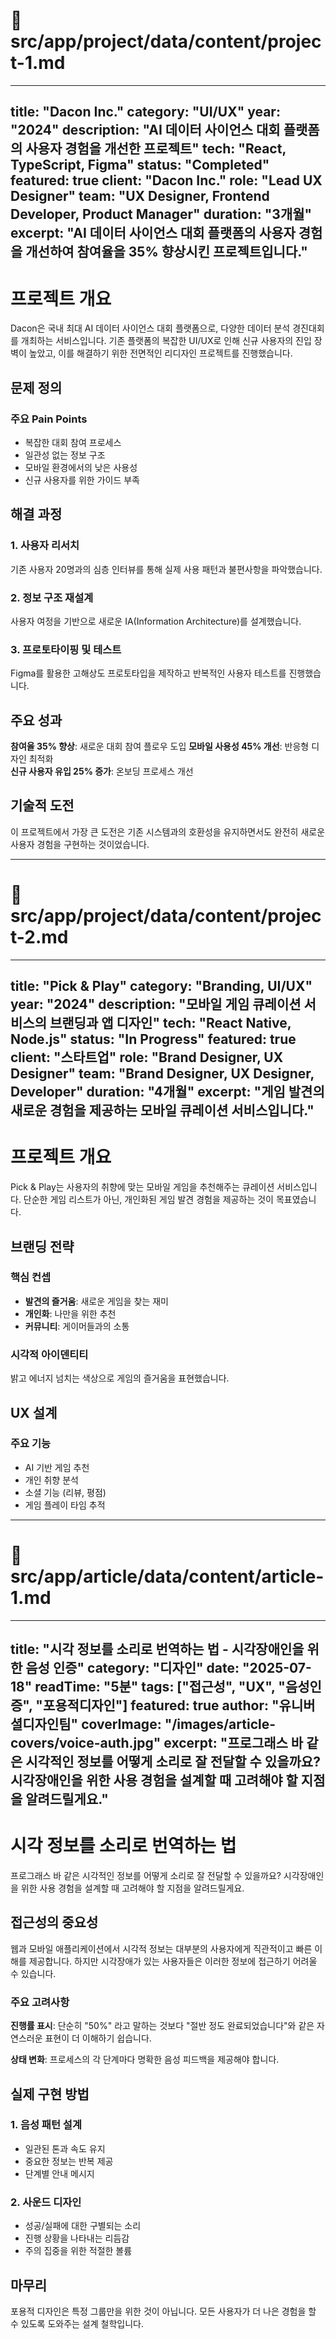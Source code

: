 # 📁 src/app/project/data/content/project-1.md
---
title: "Dacon Inc."
category: "UI/UX"
year: "2024"
description: "AI 데이터 사이언스 대회 플랫폼의 사용자 경험을 개선한 프로젝트"
tech: "React, TypeScript, Figma"
status: "Completed"
featured: true
client: "Dacon Inc."
role: "Lead UX Designer"
team: "UX Designer, Frontend Developer, Product Manager"
duration: "3개월"
excerpt: "AI 데이터 사이언스 대회 플랫폼의 사용자 경험을 개선하여 참여율을 35% 향상시킨 프로젝트입니다."
---

# 프로젝트 개요

Dacon은 국내 최대 AI 데이터 사이언스 대회 플랫폼으로, 다양한 데이터 분석 경진대회를 개최하는 서비스입니다. 기존 플랫폼의 복잡한 UI/UX로 인해 신규 사용자의 진입 장벽이 높았고, 이를 해결하기 위한 전면적인 리디자인 프로젝트를 진행했습니다.

## 문제 정의

### 주요 Pain Points
- 복잡한 대회 참여 프로세스
- 일관성 없는 정보 구조
- 모바일 환경에서의 낮은 사용성
- 신규 사용자를 위한 가이드 부족

## 해결 과정

### 1. 사용자 리서치
기존 사용자 20명과의 심층 인터뷰를 통해 실제 사용 패턴과 불편사항을 파악했습니다.

### 2. 정보 구조 재설계
사용자 여정을 기반으로 새로운 IA(Information Architecture)를 설계했습니다.

### 3. 프로토타이핑 및 테스트
Figma를 활용한 고해상도 프로토타입을 제작하고 반복적인 사용자 테스트를 진행했습니다.

## 주요 성과

**참여율 35% 향상**: 새로운 대회 참여 플로우 도입
**모바일 사용성 45% 개선**: 반응형 디자인 최적화  
**신규 사용자 유입 25% 증가**: 온보딩 프로세스 개선

## 기술적 도전

이 프로젝트에서 가장 큰 도전은 기존 시스템과의 호환성을 유지하면서도 완전히 새로운 사용자 경험을 구현하는 것이었습니다.

---

# 📁 src/app/project/data/content/project-2.md
---
title: "Pick & Play"
category: "Branding, UI/UX"
year: "2024"
description: "모바일 게임 큐레이션 서비스의 브랜딩과 앱 디자인"
tech: "React Native, Node.js"
status: "In Progress"
featured: true
client: "스타트업"
role: "Brand Designer, UX Designer"
team: "Brand Designer, UX Designer, Developer"
duration: "4개월"
excerpt: "게임 발견의 새로운 경험을 제공하는 모바일 큐레이션 서비스입니다."
---

# 프로젝트 개요

Pick & Play는 사용자의 취향에 맞는 모바일 게임을 추천해주는 큐레이션 서비스입니다. 단순한 게임 리스트가 아닌, 개인화된 게임 발견 경험을 제공하는 것이 목표였습니다.

## 브랜딩 전략

### 핵심 컨셉
- **발견의 즐거움**: 새로운 게임을 찾는 재미
- **개인화**: 나만을 위한 추천
- **커뮤니티**: 게이머들과의 소통

### 시각적 아이덴티티
밝고 에너지 넘치는 색상으로 게임의 즐거움을 표현했습니다.

## UX 설계

### 주요 기능
- AI 기반 게임 추천
- 개인 취향 분석
- 소셜 기능 (리뷰, 평점)
- 게임 플레이 타임 추적

---

# 📁 src/app/article/data/content/article-1.md
---
title: "시각 정보를 소리로 번역하는 법 - 시각장애인을 위한 음성 인증"
category: "디자인"
date: "2025-07-18"
readTime: "5분"
tags: ["접근성", "UX", "음성인증", "포용적디자인"]
featured: true
author: "유니버셜디자인팀"
coverImage: "/images/article-covers/voice-auth.jpg"
excerpt: "프로그래스 바 같은 시각적인 정보를 어떻게 소리로 잘 전달할 수 있을까요? 시각장애인을 위한 사용 경험을 설계할 때 고려해야 할 지점을 알려드릴게요."
---

# 시각 정보를 소리로 번역하는 법

프로그래스 바 같은 시각적인 정보를 어떻게 소리로 잘 전달할 수 있을까요? 시각장애인을 위한 사용 경험을 설계할 때 고려해야 할 지점을 알려드릴게요.

## 접근성의 중요성

웹과 모바일 애플리케이션에서 시각적 정보는 대부분의 사용자에게 직관적이고 빠른 이해를 제공합니다. 하지만 시각장애가 있는 사용자들은 이러한 정보에 접근하기 어려울 수 있습니다.

### 주요 고려사항

**진행률 표시**: 단순히 "50%" 라고 말하는 것보다 "절반 정도 완료되었습니다"와 같은 자연스러운 표현이 더 이해하기 쉽습니다.

**상태 변화**: 프로세스의 각 단계마다 명확한 음성 피드백을 제공해야 합니다.

## 실제 구현 방법

### 1. 음성 패턴 설계
- 일관된 톤과 속도 유지
- 중요한 정보는 반복 제공
- 단계별 안내 메시지

### 2. 사운드 디자인
- 성공/실패에 대한 구별되는 소리
- 진행 상황을 나타내는 리듬감
- 주의 집중을 위한 적절한 볼륨

## 마무리

포용적 디자인은 특정 그룹만을 위한 것이 아닙니다. 모든 사용자가 더 나은 경험을 할 수 있도록 도와주는 설계 철학입니다.